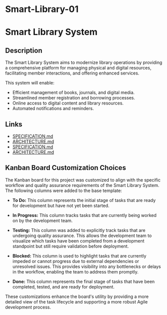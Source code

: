 # Smart-Library-01

# Smart Library System

## Description

The Smart Library System aims to modernize library operations by providing a comprehensive platform for managing physical and digital resources, facilitating member interactions, and offering enhanced services.

This system will enable:

* Efficient management of books, journals, and digital media.
* Streamlined member registration and borrowing processes.
* Online access to digital content and library resources.
* Automated notifications and reminders.

## Links

* [SPECIFICATION.md](SPECIFICATION.md)
* [ARCHITECTURE.md](ARCHITECTURE.md)
* [SPECIFICATION.md](SPECIFICATION.md)
* [ARCHITECTURE.md](ARCHITECTURE.md)



 ## Kanban Board Customization Choices

 The Kanban board for this project was customized to align with the specific workflow and quality assurance requirements of the Smart Library System. The following columns were added to the base template:

 * **To Do:** This column represents the initial stage of tasks that are ready for development but have not yet been started.
   
 * **In Progress:** This column tracks tasks that are currently being worked on by the development team.
   
 * **Testing:** This column was added to explicitly track tasks that are undergoing quality assurance. This allows the development team to visualize which tasks have been completed from a development standpoint but still require validation before deployment.
   
 * **Blocked:** This column is used to highlight tasks that are currently impeded or cannot progress due to external dependencies or unresolved issues. This provides visibility into any bottlenecks or delays in the workflow, enabling the team to address them promptly.
   
 * **Done:** This column represents the final stage of tasks that have been completed, tested, and are ready for deployment.

 These customizations enhance the board's utility by providing a more detailed view of the task lifecycle and supporting a more robust Agile development process.

